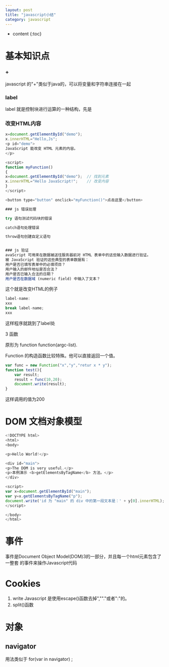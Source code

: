 ```yaml
---
layout: post
title: "javascript小结"
category: javascript
---
```


* content
{:toc}

# 基本知识点

### + 
javascript 的"+"类似于java的，可以将变量和字符串连接在一起

### label
label 就是控制块进行运算的一种结构，先是

### 改变HTML内容
```javascript
x=document.getElementById("demo");
x.innerHTML="Hello,Js";
<p id="demo">
JavaScript 能改变 HTML 元素的内容。
</p>

<script>
function myFunction()
{
x=document.getElementById("demo");  // 找到元素
x.innerHTML="Hello JavaScript!";    // 改变内容
}
</script>

<button type="button" onclick="myFunction()">点击这里</button>

### js 错误处理

try 语句测试代码块的错误

catch语句处理错误

throw语句创建自定义语句


### js 验证
avaScript 可用来在数据被送往服务器前对 HTML 表单中的这些输入数据进行验证。
被 JavaScript 验证的这些典型的表单数据有：
用户是否已填写表单中的必填项目？
用户输入的邮件地址是否合法？
用户是否已输入合法的日期？
用户是否在数据域 (numeric field) 中输入了文本？

```
这个就是改变HTML的例子

```javascript
label-name:
xxx
break label-name;
xxx
```
这样程序就跳到了label处

3 函数

原形为 function function(argc-list).

Function 的构造函数比较特殊。他可以直接返回一个值。

```javascript
var func = new Function("x","y","retur x * y");
function test(){
	var result;
	result = func(10,20);
	document.write(result);
}
```
这样调用的值为200

# DOM 文档对象模型

```js
<!DOCTYPE html>
<html>
<body>

<p>Hello World!</p>

<div id="main">
<p>The DOM is very useful.</p>
<p>本例演示 <b>getElementsByTagName</b> 方法。</p>
</div>

<script>
var x=document.getElementById("main");
var y=x.getElementsByTagName("p");
document.write('id 为 "main" 的 div 中的第一段文本是：' + y[0].innerHTML);
</script>

</body>
</html>
```


# 事件
事件是Document Object Model(DOM)3的一部分，并且每一个html元素包含了一整套
的事件来操作Javascript代码

# Cookies
1. write Javascript 是使用escape()函数去掉",""."或者":"的。
2.	split()函数

# 对象
 

## navigator

用法类似于 for(var in navigator) ;


